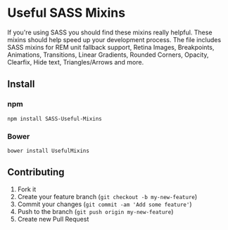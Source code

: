 Useful SASS Mixins
=============

If you're using SASS you should find these mixins really helpful. These mixins should help speed up your development process. The file includes SASS mixins for REM unit fallback support, Retina Images, Breakpoints, Animations, Transitions, Linear Gradients, Rounded Corners, Opacity, Clearfix, Hide text, Triangles/Arrows and more.

## Install
### npm
    npm install SASS-Useful-Mixins

### Bower
    bower install UsefulMixins

## Contributing

1. Fork it
2. Create your feature branch (`git checkout -b my-new-feature`)
3. Commit your changes (`git commit -am 'Add some feature'`)
4. Push to the branch (`git push origin my-new-feature`)
5. Create new Pull Request
